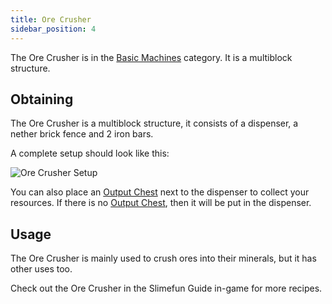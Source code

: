 ```yaml
---
title: Ore Crusher
sidebar_position: 4
---
```


The Ore Crusher is in the [Basic Machines](Basic-Machines.md) category. It is a multiblock structure.

## Obtaining

The Ore Crusher is a multiblock structure, it consists of a dispenser, a nether brick fence and 2 iron bars.

A complete setup should look like this:

![Ore Crusher Setup](https://raw.githubusercontent.com/TheBusyBiscuit/Slimefun4-Wiki/master/images/multiblock-ore-crusher.png)

You can also place an [Output Chest](Output-Chest.md) next to the dispenser to collect your resources. If there is no [Output Chest](Output-Chest.md), then it will be put in the dispenser.

## Usage

The Ore Crusher is mainly used to crush ores into their minerals, but it has other uses too.

Check out the Ore Crusher in the Slimefun Guide in-game for more recipes.

